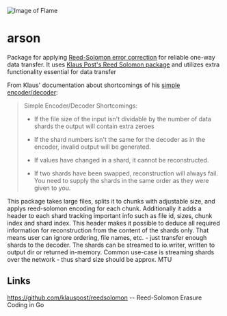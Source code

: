 
![Image of Flame](https://static.wikia.nocookie.net/pam-rpg-system/images/3/30/Fire.png)

# arson
Package for applying [Reed-Solomon error correction](https://en.wikipedia.org/wiki/Reed%E2%80%93Solomon_error_correction) for reliable one-way data transfer.
It uses [Klaus Post's Reed Solomon package](https://github.com/klauspost/reedsolomon) and utilizes extra functionality essential for data transfer

From Klaus' documentation about shortcomings of his [simple encoder/decoder](https://github.com/klauspost/reedsolomon/tree/master/examples):

> Simple Encoder/Decoder Shortcomings:
>  * If the file size of the input isn't dividable by the number of data shards
>    the output will contain extra zeroes
> 
>  * If the shard numbers isn't the same for the decoder as in the
>    encoder, invalid output will be generated.
> 
>  * If values have changed in a shard, it cannot be reconstructed.
> 
>  * If two shards have been swapped, reconstruction will always fail.
>    You need to supply the shards in the same order as they were given to you.

This package takes large files, splits it to chunks with adjustable size, and applys reed-solomon encoding for each chunk.
Additionally it adds a header to each shard tracking important info such as file id, sizes, chunk index and shard index.
This header makes it possible to deduce all required information for reconstruction from the content of the shards only.
That means user can ignore ordering, file names, etc. - just transfer enough shards to the decoder.
The shards can be streamed to io.writer, written to output dir or returned in-memory.
Common use-case is streaming shards over the network - thus shard size should be approx. MTU

## Links
https://github.com/klauspost/reedsolomon -- Reed-Solomon Erasure Coding in Go

